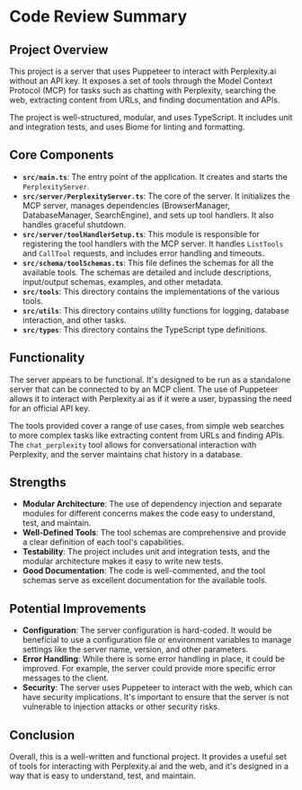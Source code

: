 # Code Review Summary

## Project Overview

This project is a server that uses Puppeteer to interact with Perplexity.ai without an API key. It exposes a set of tools through the Model Context Protocol (MCP) for tasks such as chatting with Perplexity, searching the web, extracting content from URLs, and finding documentation and APIs.

The project is well-structured, modular, and uses TypeScript. It includes unit and integration tests, and uses Biome for linting and formatting.

## Core Components

*   **`src/main.ts`**: The entry point of the application. It creates and starts the `PerplexityServer`.
*   **`src/server/PerplexityServer.ts`**: The core of the server. It initializes the MCP server, manages dependencies (BrowserManager, DatabaseManager, SearchEngine), and sets up tool handlers. It also handles graceful shutdown.
*   **`src/server/toolHandlerSetup.ts`**: This module is responsible for registering the tool handlers with the MCP server. It handles `ListTools` and `CallTool` requests, and includes error handling and timeouts.
*   **`src/schema/toolSchemas.ts`**: This file defines the schemas for all the available tools. The schemas are detailed and include descriptions, input/output schemas, examples, and other metadata.
*   **`src/tools`**: This directory contains the implementations of the various tools.
*   **`src/utils`**: This directory contains utility functions for logging, database interaction, and other tasks.
*   **`src/types`**: This directory contains the TypeScript type definitions.

## Functionality

The server appears to be functional. It's designed to be run as a standalone server that can be connected to by an MCP client. The use of Puppeteer allows it to interact with Perplexity.ai as if it were a user, bypassing the need for an official API key.

The tools provided cover a range of use cases, from simple web searches to more complex tasks like extracting content from URLs and finding APIs. The `chat_perplexity` tool allows for conversational interaction with Perplexity, and the server maintains chat history in a database.

## Strengths

*   **Modular Architecture**: The use of dependency injection and separate modules for different concerns makes the code easy to understand, test, and maintain.
*   **Well-Defined Tools**: The tool schemas are comprehensive and provide a clear definition of each tool's capabilities.
*   **Testability**: The project includes unit and integration tests, and the modular architecture makes it easy to write new tests.
*   **Good Documentation**: The code is well-commented, and the tool schemas serve as excellent documentation for the available tools.

## Potential Improvements

*   **Configuration**: The server configuration is hard-coded. It would be beneficial to use a configuration file or environment variables to manage settings like the server name, version, and other parameters.
*   **Error Handling**: While there is some error handling in place, it could be improved. For example, the server could provide more specific error messages to the client.
*   **Security**: The server uses Puppeteer to interact with the web, which can have security implications. It's important to ensure that the server is not vulnerable to injection attacks or other security risks.

## Conclusion

Overall, this is a well-written and functional project. It provides a useful set of tools for interacting with Perplexity.ai and the web, and it's designed in a way that is easy to understand, test, and maintain.
